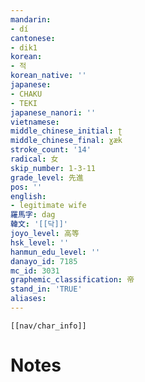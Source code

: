 ```yaml
---
mandarin:
- dí
cantonese:
- dik1
korean:
- 적
korean_native: ''
japanese:
- CHAKU
- TEKI
japanese_nanori: ''
vietnamese:
middle_chinese_initial: ʈ
middle_chinese_final: ɣæk
stroke_count: '14'
radical: 女
skip_number: 1-3-11
grade_level: 先進
pos: ''
english:
- legitimate wife
羅馬字: dag
韓文: '[[닥]]'
joyo_level: 高等
hsk_level: ''
hanmun_edu_level: ''
danayo_id: 7185
mc_id: 3031
graphemic_classification: 帝
stand_in: 'TRUE'
aliases:
---
```

```meta-bind-embed
[[nav/char_info]]
```

# Notes
